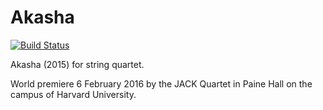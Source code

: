 Akasha
======

[![Build Status](https://travis-ci.org/trevorbaca/akasha.svg?branch=master)](https://travis-ci.org/trevorbaca/akasha)

Akasha (2015) for string quartet.

World premiere 6 February 2016 by the JACK Quartet in Paine Hall on the campus
of Harvard University.
